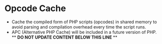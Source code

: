 Opcode Cache
============

* Cache the compiled form of PHP scripts (opcodes) in shared memory to avoid parsing and compilation overhead every time the script runs.
* APC (Alternative PHP Cache) will be included in a future version of PHP.
** **DO NOT UPDATE CONTENT BELOW THIS LINE** **

